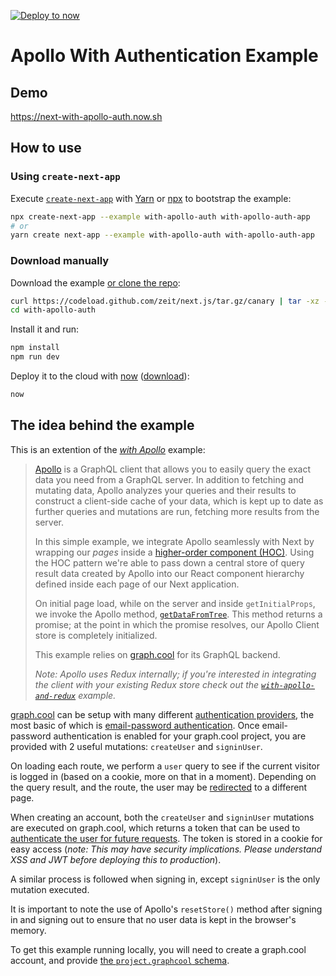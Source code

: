 [![Deploy to now](https://deploy.now.sh/static/button.svg)](https://deploy.now.sh/?repo=https://github.com/zeit/next.js/tree/master/examples/with-apollo-auth)
# Apollo With Authentication Example

## Demo

https://next-with-apollo-auth.now.sh

## How to use

### Using `create-next-app`

Execute [`create-next-app`](https://github.com/segmentio/create-next-app) with [Yarn](https://yarnpkg.com/lang/en/docs/cli/create/) or [npx](https://github.com/zkat/npx#readme) to bootstrap the example:

```bash
npx create-next-app --example with-apollo-auth with-apollo-auth-app
# or
yarn create next-app --example with-apollo-auth with-apollo-auth-app
```

### Download manually

Download the example [or clone the repo](https://github.com/zeit/next.js):

```bash
curl https://codeload.github.com/zeit/next.js/tar.gz/canary | tar -xz --strip=2 next.js-canary/examples/with-apollo-auth
cd with-apollo-auth
```

Install it and run:

```bash
npm install
npm run dev
```

Deploy it to the cloud with [now](https://zeit.co/now) ([download](https://zeit.co/download)):

```bash
now
```

## The idea behind the example

This is an extention of the _[with Apollo](https://github.com/zeit/next.js/tree/master/examples/with-apollo#the-idea-behind-the-example)_ example:

> [Apollo](http://dev.apollodata.com) is a GraphQL client that allows you to easily query the exact data you need from a GraphQL server. In addition to fetching and mutating data, Apollo analyzes your queries and their results to construct a client-side cache of your data, which is kept up to date as further queries and mutations are run, fetching more results from the server.
>
> In this simple example, we integrate Apollo seamlessly with Next by wrapping our *pages* inside a [higher-order component (HOC)](https://facebook.github.io/react/docs/higher-order-components.html). Using the HOC pattern we're able to pass down a central store of query result data created by Apollo into our React component hierarchy defined inside each page of our Next application.
>
> On initial page load, while on the server and inside `getInitialProps`, we invoke the Apollo method,  [`getDataFromTree`](http://dev.apollodata.com/react/server-side-rendering.html#getDataFromTree). This method returns a promise; at the point in which the promise resolves, our Apollo Client store is completely initialized.
>
> This example relies on [graph.cool](https://www.graph.cool) for its GraphQL backend.
>
> *Note: Apollo uses Redux internally; if you're interested in integrating the client with your existing Redux store check out the [`with-apollo-and-redux`](https://github.com/zeit/next.js/tree/master/examples/with-apollo-and-redux) example.*

[graph.cool](https://www.graph.cool) can be setup with many different
[authentication providers](https://www.graph.cool/docs/reference/integrations/overview-seimeish6e/#authentication-providers), the most basic of which is [email-password authentication](https://www.graph.cool/docs/reference/simple-api/user-authentication-eixu9osueb/#email-and-password). Once email-password authentication is enabled for your graph.cool project, you are provided with 2 useful mutations: `createUser` and `signinUser`.

On loading each route, we perform a `user` query to see if the current visitor is logged in (based on a cookie, more on that in a moment). Depending on the query result, and the route, the user may be [redirected](https://github.com/zeit/next.js/blob/master/examples/with-apollo-auth/lib/redirect.js) to a different page.

When creating an account, both the `createUser` and `signinUser` mutations are executed on graph.cool, which returns a token that can be used to [authenticate the user for future requests](https://www.graph.cool/docs/reference/auth/authentication-tokens-eip7ahqu5o/). The token is stored in a cookie for easy access (_note: This may have security implications. Please understand XSS and JWT before deploying this to production_).

A similar process is followed when signing in, except `signinUser` is the only mutation executed.

It is important to note the use of Apollo's `resetStore()` method after signing in and signing out to ensure that no user data is kept in the browser's memory.

To get this example running locally, you will need to create a graph.cool
account, and provide [the `project.graphcool` schema](https://github.com/zeit/next.js/blob/master/examples/with-apollo-auth/project.graphcool).
